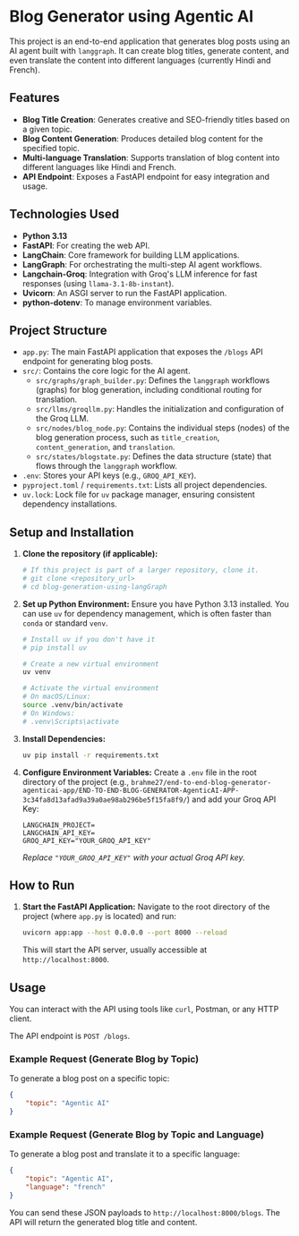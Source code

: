 # Blog Generator using Agentic AI

This project is an end-to-end application that generates blog posts using an AI agent built with `langgraph`. It can create blog titles, generate content, and even translate the content into different languages (currently Hindi and French).

## Features

  * **Blog Title Creation**: Generates creative and SEO-friendly titles based on a given topic.
  * **Blog Content Generation**: Produces detailed blog content for the specified topic.
  * **Multi-language Translation**: Supports translation of blog content into different languages like Hindi and French.
  * **API Endpoint**: Exposes a FastAPI endpoint for easy integration and usage.

## Technologies Used

  * **Python 3.13**
  * **FastAPI**: For creating the web API.
  * **LangChain**: Core framework for building LLM applications.
  * **LangGraph**: For orchestrating the multi-step AI agent workflows.
  * **Langchain-Groq**: Integration with Groq's LLM inference for fast responses (using `llama-3.1-8b-instant`).
  * **Uvicorn**: An ASGI server to run the FastAPI application.
  * **python-dotenv**: To manage environment variables.

## Project Structure

  * `app.py`: The main FastAPI application that exposes the `/blogs` API endpoint for generating blog posts.
  * `src/`: Contains the core logic for the AI agent.
      * `src/graphs/graph_builder.py`: Defines the `langgraph` workflows (graphs) for blog generation, including conditional routing for translation.
      * `src/llms/groqllm.py`: Handles the initialization and configuration of the Groq LLM.
      * `src/nodes/blog_node.py`: Contains the individual steps (nodes) of the blog generation process, such as `title_creation`, `content_generation`, and `translation`.
      * `src/states/blogstate.py`: Defines the data structure (state) that flows through the `langgraph` workflow.
  * `.env`: Stores your API keys (e.g., `GROQ_API_KEY`).
  * `pyproject.toml` / `requirements.txt`: Lists all project dependencies.
  * `uv.lock`: Lock file for `uv` package manager, ensuring consistent dependency installations.

## Setup and Installation

1.  **Clone the repository (if applicable):**

    ```bash
    # If this project is part of a larger repository, clone it.
    # git clone <repository_url>
    # cd blog-generation-using-langGraph
    ```

2.  **Set up Python Environment:**
    Ensure you have Python 3.13 installed. You can use `uv` for dependency management, which is often faster than `conda` or standard `venv`.

    ```bash
    # Install uv if you don't have it
    # pip install uv

    # Create a new virtual environment
    uv venv

    # Activate the virtual environment
    # On macOS/Linux:
    source .venv/bin/activate
    # On Windows:
    # .venv\Scripts\activate
    ```

3.  **Install Dependencies:**

    ```bash
    uv pip install -r requirements.txt
    ```

4.  **Configure Environment Variables:**
    Create a `.env` file in the root directory of the project (e.g., `brahme27/end-to-end-blog-generator-agenticai-app/END-TO-END-BLOG-GENERATOR-AgenticAI-APP-3c34fa8d13afad9a39a0ae98ab296be5f15fa8f9/`) and add your Groq API Key:

    ```
    LANGCHAIN_PROJECT=
    LANGCHAIN_API_KEY=
    GROQ_API_KEY="YOUR_GROQ_API_KEY"
    ```

    *Replace `"YOUR_GROQ_API_KEY"` with your actual Groq API key.*

## How to Run

1.  **Start the FastAPI Application:**
    Navigate to the root directory of the project (where `app.py` is located) and run:

    ```bash
    uvicorn app:app --host 0.0.0.0 --port 8000 --reload
    ```

    This will start the API server, usually accessible at `http://localhost:8000`.

## Usage

You can interact with the API using tools like `curl`, Postman, or any HTTP client.

The API endpoint is `POST /blogs`.

### Example Request (Generate Blog by Topic)

To generate a blog post on a specific topic:

```json
{
    "topic": "Agentic AI"
}
```

### Example Request (Generate Blog by Topic and Language)

To generate a blog post and translate it to a specific language:

```json
{
    "topic": "Agentic AI",
    "language": "french"
}
```

You can send these JSON payloads to `http://localhost:8000/blogs`. The API will return the generated blog title and content.
